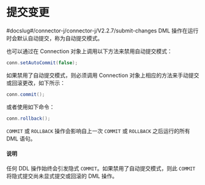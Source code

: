 # 提交变更 

#docslug#/connector-j/connector-j/V2.2.7/submit-changes
DML 操作在运行时会默认自动提交，称为自动提交模式。

也可以通过在 Connection 对象上调用以下方法来禁用自动提交模式：

```java
conn.setAutoCommit(false);
```



如果禁用了自动提交模式，则必须调用 Connection 对象上相应的方法来手动提交或回滚更改，如下所示：

```java
conn.commit();
```



或者使用如下命令：

```java
conn.rollback();
```



`COMMIT` 或 `ROLLBACK` 操作会影响自上一次 `COMMIT` 或 `ROLLBACK` 之后运行的所有 DML 语句。

<main id="notice" type='explain'>
    <h4>说明</h4>
    <p>任何 DDL 操作始终会引发隐式 <code>COMMIT</code>。如果禁用了自动提交模式，则此 <code>COMMIT</code> 将隐式提交尚未显式提交或回滚的 DML 操作。</p>
</main>


